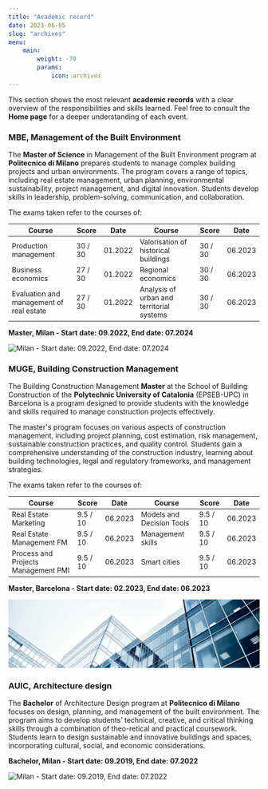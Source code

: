 ```yaml
---
title: "Academic record"
date: 2023-06-05
slug: "archives"
menu:
    main:
        weight: -70
        params: 
            icon: archives
---
```

This section shows the most relevant **academic records** with a clear overview of the responsibilities and skills learned. Feel free to consult the **Home page** for a deeper understanding of each event.

### MBE, Management of the Built Environment
The **Master of Science** in Management of the Built Environment program at **Politecnico di Milano** prepares students to manage complex building projects and urban environments. The program covers a range of topics, including real estate management, urban planning, environmental sustainability, project management, and digital innovation. Students develop skills in leadership, problem-solving, communication, and collaboration.

The exams taken refer to the courses of:

Course | Score | Date | Course | Score | Date
-------|-------|------|-------|-------|------
Production management| 30 / 30 | 01.2022 | Valorisation of historical buildings| 30 / 30 | 06.2023
Business economics| 27 / 30 | 01.2022 | Regional economics| 30 / 30 | 06.2023
Evaluation and management of real estate| 27 / 30 | 01.2022 | Analysis of urban and territorial systems| 30 / 30 | 06.2023 

**Master, Milan - Start date: 09.2022, End date: 07.2024**

![Milan - Start date: 09.2022, End date: 07.2024](MBE.png)

### MUGE, Building Construction Management
The Building Construction Management **Master** at the School of Building Construction of the **Polytechnic University of Catalonia** (EPSEB-UPC) in Barcelona is a program designed to provide students with the knowledge and skills required to manage construction projects effectively.

The master's program focuses on various aspects of construction management, including project planning, cost estimation, risk management, sustainable construction practices, and quality control. Students gain a comprehensive understanding of the construction industry, learning about building technologies, legal and regulatory frameworks, and management strategies.

The exams taken refer to the courses of:

Course | Score | Date | Course | Score | Date
-------|-------|------|-------|-------|------
Real Estate Marketing | 9.5 / 10 | 06.2023 | Models and Decision Tools | 9.5 / 10 | 06.2023
Real Estate Management FM | 9.5 / 10 | 06.2023 | Management skills | 9.5 / 10 | 06.2023
Process and Projects Management PMI | 9.5 / 10 | 06.2023 | Smart cities | 9.5 / 10 | 06.2023 

**Master, Barcelona - Start date: 02.2023, End date: 06.2023**

![Barcelona - Start date: 02.2023, End date: 06.2023](MUGE.png)

### AUIC, Architecture design
The **Bachelor** of Architecture Design program at **Politecnico di Milano** focuses on design, planning, and management of the built environment. The program aims to develop students’ technical, creative, and critical thinking skills through a combination of theo-retical and practical coursework. Students learn to design sustainable and innovative buildings and spaces, incorporating cultural, social, and economic considerations. 

**Bachelor, Milan - Start date: 09.2019, End date: 07.2022**

![Milan - Start date: 09.2019, End date: 07.2022](AUIC.png)
